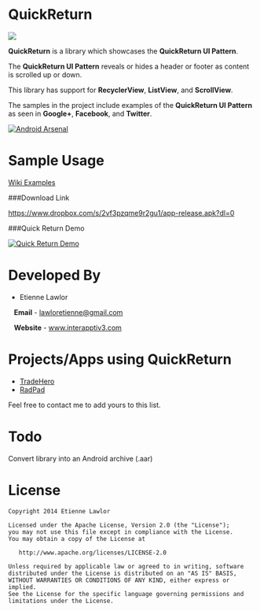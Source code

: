 QuickReturn
===========

<img src="https://raw.githubusercontent.com/lawloretienne/QuickReturn/master/images/QuickReturn_feature_graphic.png">

**QuickReturn** is a library which showcases the **QuickReturn UI Pattern**.

The **QuickReturn UI Pattern** reveals or hides a header or footer as content is scrolled up or down.

This library has support for **RecyclerView**, **ListView**, and **ScrollView**.

The samples in the project include examples of the **QuickReturn UI Pattern** as seen in **Google+**, **Facebook**, and **Twitter**.

[![Android Arsenal](https://img.shields.io/badge/Android%20Arsenal-lawloretienne%2FQuickReturn-blue.svg?style=flat)](https://android-arsenal.com/details/3/698)

Sample Usage
============

[Wiki Examples](https://github.com/lawloretienne/QuickReturn/wiki)

###Download Link

https://www.dropbox.com/s/2vf3pzqme9r2gu1/app-release.apk?dl=0

###Quick Return Demo

[![Quick Return Demo](http://img.youtube.com/vi/SxcvZ1qIyZ4/0.jpg)](https://www.youtube.com/watch?v=SxcvZ1qIyZ4)


Developed By
============

* Etienne Lawlor 
 
&nbsp;&nbsp;&nbsp;**Email** - lawloretienne@gmail.com

&nbsp;&nbsp;&nbsp;**Website** - www.interapptiv3.com 

Projects/Apps using QuickReturn
===============================

- <a href="https://play.google.com/store/apps/details?id=com.tradehero.th">TradeHero</a>
- <a href="https://play.google.com/store/apps/details?id=com.radpad.RadPad">RadPad</a>

Feel free to contact me to add yours to this list.

Todo
====
Convert library into an Android archive (.aar)

License
========

```
Copyright 2014 Etienne Lawlor

Licensed under the Apache License, Version 2.0 (the "License");
you may not use this file except in compliance with the License.
You may obtain a copy of the License at

   http://www.apache.org/licenses/LICENSE-2.0

Unless required by applicable law or agreed to in writing, software
distributed under the License is distributed on an "AS IS" BASIS,
WITHOUT WARRANTIES OR CONDITIONS OF ANY KIND, either express or implied.
See the License for the specific language governing permissions and
limitations under the License.
```
